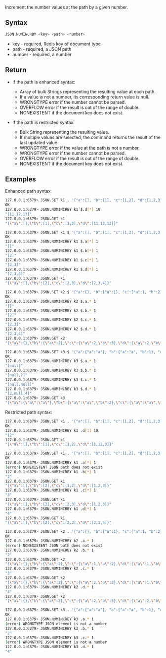 Increment the number values at the path by a given number.

## Syntax

```bash
JSON.NUMINCRBY <key> <path> <number>
```

* key - required, Redis key of document type
* path - required, a JSON path
* number - required, a number

## Return

* If the path is enhanced syntax:
    * Array of bulk Strings representing the resulting value at each path.
    * If a value is not a number, its corresponding return value is null.
    * WRONGTYPE error if the number cannot be parsed.
    * OVERFLOW error if the result is out of the range of double.
    * NONEXISTENT if the document key does not exist.

* If the path is restricted syntax:
    * Bulk String representing the resulting value.
    * If multiple values are selected, the command returns the result of the last updated value.
    * WRONGTYPE error if the value at the path is not a number.
    * WRONGTYPE error if the number cannot be parsed.
    * OVERFLOW error if the result is out of the range of double.
    * NONEXISTENT if the document key does not exist.

## Examples

Enhanced path syntax:

```bash
127.0.0.1:6379> JSON.SET k1 . '{"a":[], "b":[1], "c":[1,2], "d":[1,2,3]}'
OK
127.0.0.1:6379> JSON.NUMINCRBY k1 $.d[*] 10
"[11,12,13]"
127.0.0.1:6379> JSON.GET k1
"{\"a\":[],\"b\":[1],\"c\":[1,2],\"d\":[11,12,13]}"

127.0.0.1:6379> JSON.SET k1 $ '{"a":[], "b":[1], "c":[1,2], "d":[1,2,3]}'
OK
127.0.0.1:6379> JSON.NUMINCRBY k1 $.a[*] 1
"[]"
127.0.0.1:6379> JSON.NUMINCRBY k1 $.b[*] 1
"[2]"
127.0.0.1:6379> JSON.NUMINCRBY k1 $.c[*] 1
"[2,3]"
127.0.0.1:6379> JSON.NUMINCRBY k1 $.d[*] 1
"[2,3,4]"
127.0.0.1:6379> JSON.GET k1
"{\"a\":[],\"b\":[2],\"c\":[2,3],\"d\":[2,3,4]}"

127.0.0.1:6379> JSON.SET k2 $ '{"a":{}, "b":{"a":1}, "c":{"a":1, "b":2}, "d":{"a":1, "b":2, "c":3}}'
OK
127.0.0.1:6379> JSON.NUMINCRBY k2 $.a.* 1
"[]"
127.0.0.1:6379> JSON.NUMINCRBY k2 $.b.* 1
"[2]"
127.0.0.1:6379> JSON.NUMINCRBY k2 $.c.* 1
"[2,3]"
127.0.0.1:6379> JSON.NUMINCRBY k2 $.d.* 1
"[2,3,4]"
127.0.0.1:6379> JSON.GET k2
"{\"a\":{},\"b\":{\"a\":2},\"c\":{\"a\":2,\"b\":3},\"d\":{\"a\":2,\"b\":3,\"c\":4}}"

127.0.0.1:6379> JSON.SET k3 $ '{"a":{"a":"a"}, "b":{"a":"a", "b":1}, "c":{"a":"a", "b":"b"}, "d":{"a":1, "b":"b", "c":3}}'
OK
127.0.0.1:6379> JSON.NUMINCRBY k3 $.a.* 1
"[null]"
127.0.0.1:6379> JSON.NUMINCRBY k3 $.b.* 1
"[null,2]"
127.0.0.1:6379> JSON.NUMINCRBY k3 $.c.* 1
"[null,null]"
127.0.0.1:6379> JSON.NUMINCRBY k3 $.d.* 1
"[2,null,4]"
127.0.0.1:6379> JSON.GET k3
"{\"a\":{\"a\":\"a\"},\"b\":{\"a\":\"a\",\"b\":2},\"c\":{\"a\":\"a\",\"b\":\"b\"},\"d\":{\"a\":2,\"b\":\"b\",\"c\":4}}"
```

Restricted path syntax:

```bash
127.0.0.1:6379> JSON.SET k1 . '{"a":[], "b":[1], "c":[1,2], "d":[1,2,3]}'
OK
127.0.0.1:6379> JSON.NUMINCRBY k1 .d[1] 10
"12"
127.0.0.1:6379> JSON.GET k1
"{\"a\":[],\"b\":[1],\"c\":[1,2],\"d\":[1,12,3]}"

127.0.0.1:6379> JSON.SET k1 . '{"a":[], "b":[1], "c":[1,2], "d":[1,2,3]}'
OK
127.0.0.1:6379> JSON.NUMINCRBY k1 .a[*] 1
(error) NONEXISTENT JSON path does not exist
127.0.0.1:6379> JSON.NUMINCRBY k1 .b[*] 1
"2"
127.0.0.1:6379> JSON.GET k1
"{\"a\":[],\"b\":[2],\"c\":[1,2],\"d\":[1,2,3]}"
127.0.0.1:6379> JSON.NUMINCRBY k1 .c[*] 1
"3"
127.0.0.1:6379> JSON.GET k1
"{\"a\":[],\"b\":[2],\"c\":[2,3],\"d\":[1,2,3]}"
127.0.0.1:6379> JSON.NUMINCRBY k1 .d[*] 1
"4"
127.0.0.1:6379> JSON.GET k1
"{\"a\":[],\"b\":[2],\"c\":[2,3],\"d\":[2,3,4]}"

127.0.0.1:6379> JSON.SET k2 . '{"a":{}, "b":{"a":1}, "c":{"a":1, "b":2}, "d":{"a":1, "b":2, "c":3}}'
OK
127.0.0.1:6379> JSON.NUMINCRBY k2 .a.* 1
(error) NONEXISTENT JSON path does not exist
127.0.0.1:6379> JSON.NUMINCRBY k2 .b.* 1
"2"
127.0.0.1:6379> JSON.GET k2
"{\"a\":{},\"b\":{\"a\":2},\"c\":{\"a\":1,\"b\":2},\"d\":{\"a\":1,\"b\":2,\"c\":3}}"
127.0.0.1:6379> JSON.NUMINCRBY k2 .c.* 1
"3"
127.0.0.1:6379> JSON.GET k2
"{\"a\":{},\"b\":{\"a\":2},\"c\":{\"a\":2,\"b\":3},\"d\":{\"a\":1,\"b\":2,\"c\":3}}"
127.0.0.1:6379> JSON.NUMINCRBY k2 .d.* 1
"4"
127.0.0.1:6379> JSON.GET k2
"{\"a\":{},\"b\":{\"a\":2},\"c\":{\"a\":2,\"b\":3},\"d\":{\"a\":2,\"b\":3,\"c\":4}}"

127.0.0.1:6379> JSON.SET k3 . '{"a":{"a":"a"}, "b":{"a":"a", "b":1}, "c":{"a":"a", "b":"b"}, "d":{"a":1, "b":"b", "c":3}}'
OK
127.0.0.1:6379> JSON.NUMINCRBY k3 .a.* 1
(error) WRONGTYPE JSON element is not a number
127.0.0.1:6379> JSON.NUMINCRBY k3 .b.* 1
"2"
127.0.0.1:6379> JSON.NUMINCRBY k3 .c.* 1
(error) WRONGTYPE JSON element is not a number
127.0.0.1:6379> JSON.NUMINCRBY k3 .d.* 1
"4"
```
